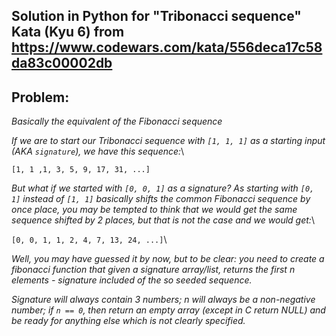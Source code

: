## Solution in Python for "Tribonacci sequence" Kata (Kyu 6) from https://www.codewars.com/kata/556deca17c58da83c00002db

## Problem:

*Basically the equivalent of the Fibonacci sequence* 

*If we are to start our Tribonacci sequence with `[1, 1, 1]` as a starting input (AKA `signature`), we have this sequence:*\

`[1, 1 ,1, 3, 5, 9, 17, 31, ...]`

*But what if we started with `[0, 0, 1]` as a signature? As starting with `[0, 1]` instead of `[1, 1]` 
basically shifts the common Fibonacci sequence by once place, you may be tempted to think that we would get
the same sequence shifted by 2 places, but that is not the case and we would get:*\

`[0, 0, 1, 1, 2, 4, 7, 13, 24, ...]`\

*Well, you may have guessed it by now, but to be clear: you need to create a fibonacci function that given a signature array/list,
returns the first n elements - signature included of the so seeded sequence.*

*Signature will always contain 3 numbers; n will always be a non-negative number; if `n == 0`, then return an empty array
(except in C return NULL) and be ready for anything else which is not clearly specified.*
